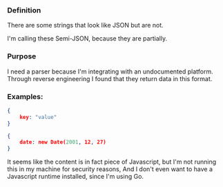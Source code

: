 ### Definition

There are some strings that look like JSON but are not.

I'm calling these Semi-JSON, because they are partially.

### Purpose

I need a parser because I'm integrating with an undocumented platform. Through reverse engineering I found that they return data in this format.

### Examples:
```json
{
    key: "value"
}
```

```json
{
    date: new Date(2001, 12, 27)
}
```

It seems like the content is in fact piece of Javascript, but I'm not running this in my machine for security reasons,
And I don't even want to have a Javascript runtime installed, since I'm using Go.



